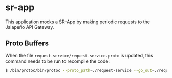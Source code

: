 # sr-app
This application mocks a SR-App by making periodic requests to the Jalapeño API Gateway.

## Proto Buffers
When the file `request-service/request-service.proto` is updated, this command needs to be run to recompile the code:
```bash
$ /bin/protoc/bin/protoc --proto_path=./request-service --go_out=./request-service --go_opt=paths=source_relative --go-grpc_out=./request-service --go-grpc_opt=paths=source_relative ./request-service/request-service.proto
```